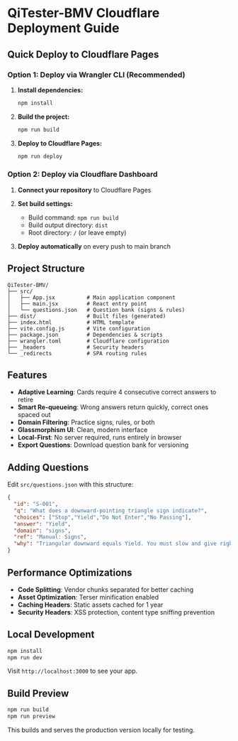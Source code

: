 # QiTester-BMV Cloudflare Deployment Guide

## Quick Deploy to Cloudflare Pages

### Option 1: Deploy via Wrangler CLI (Recommended)

1. **Install dependencies:**
   ```bash
   npm install
   ```

2. **Build the project:**
   ```bash
   npm run build
   ```

3. **Deploy to Cloudflare Pages:**
   ```bash
   npm run deploy
   ```

### Option 2: Deploy via Cloudflare Dashboard

1. **Connect your repository** to Cloudflare Pages
2. **Set build settings:**
   - Build command: `npm run build`
   - Build output directory: `dist`
   - Root directory: `/` (or leave empty)

3. **Deploy automatically** on every push to main branch

## Project Structure

```
QiTester-BMV/
├── src/
│   ├── App.jsx          # Main application component
│   ├── main.jsx         # React entry point
│   └── questions.json   # Question bank (signs & rules)
├── dist/                # Built files (generated)
├── index.html           # HTML template
├── vite.config.js       # Vite configuration
├── package.json         # Dependencies & scripts
├── wrangler.toml        # Cloudflare configuration
├── _headers             # Security headers
└── _redirects           # SPA routing rules
```

## Features

- **Adaptive Learning**: Cards require 4 consecutive correct answers to retire
- **Smart Re-queueing**: Wrong answers return quickly, correct ones spaced out
- **Domain Filtering**: Practice signs, rules, or both
- **Glassmorphism UI**: Clean, modern interface
- **Local-First**: No server required, runs entirely in browser
- **Export Questions**: Download question bank for versioning

## Adding Questions

Edit `src/questions.json` with this structure:

```json
{
  "id": "S-001",
  "q": "What does a downward-pointing triangle sign indicate?",
  "choices": ["Stop","Yield","Do Not Enter","No Passing"],
  "answer": "Yield",
  "domain": "signs",
  "ref": "Manual: Signs",
  "why": "Triangular downward equals Yield. You must slow and give right-of-way."
}
```

## Performance Optimizations

- **Code Splitting**: Vendor chunks separated for better caching
- **Asset Optimization**: Terser minification enabled
- **Caching Headers**: Static assets cached for 1 year
- **Security Headers**: XSS protection, content type sniffing prevention

## Local Development

```bash
npm install
npm run dev
```

Visit `http://localhost:3000` to see your app.

## Build Preview

```bash
npm run build
npm run preview
```

This builds and serves the production version locally for testing.

